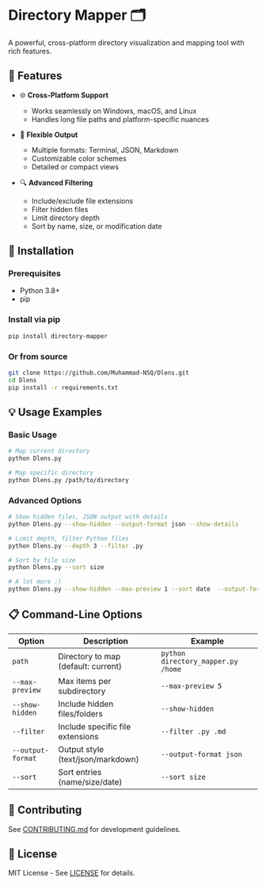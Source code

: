 # Directory Mapper 🗂️

A powerful, cross-platform directory visualization and mapping tool with rich features.

## 🌟 Features

- 🌐 **Cross-Platform Support**
  - Works seamlessly on Windows, macOS, and Linux
  - Handles long file paths and platform-specific nuances

- 🎨 **Flexible Output**
  - Multiple formats: Terminal, JSON, Markdown
  - Customizable color schemes
  - Detailed or compact views

- 🔍 **Advanced Filtering**
  - Include/exclude file extensions
  - Filter hidden files
  - Limit directory depth
  - Sort by name, size, or modification date

## 🚀 Installation

### Prerequisites
- Python 3.8+
- pip

### Install via pip
```bash
pip install directory-mapper
```

### Or from source
```bash
git clone https://github.com/Muhammad-NSQ/Dlens.git
cd Dlens
pip install -r requirements.txt
```

## 💡 Usage Examples

### Basic Usage
```bash
# Map current directory
python Dlens.py

# Map specific directory
python Dlens.py /path/to/directory
```

### Advanced Options
```bash
# Show hidden files, JSON output with details
python Dlens.py --show-hidden --output-format json --show-details

# Limit depth, filter Python files
python Dlens.py --depth 3 --filter .py

# Sort by file size
python Dlens.py --sort size

# A lot more :)
python Dlens.py --show-hidden --max-preview 1 --sort date  --output-format markdown --filter .jpg --follow-symlinks folder2 --show-details
```

## 📋 Command-Line Options

| Option | Description | Example |
|--------|-------------|---------|
| `path` | Directory to map (default: current) | `python directory_mapper.py /home` |
| `--max-preview` | Max items per subdirectory | `--max-preview 5` |
| `--show-hidden` | Include hidden files/folders | `--show-hidden` |
| `--filter` | Include specific file extensions | `--filter .py .md` |
| `--output-format` | Output style (text/json/markdown) | `--output-format json` |
| `--sort` | Sort entries (name/size/date) | `--sort size` |

## 🤝 Contributing
See [CONTRIBUTING.md](CONTRIBUTING.md) for development guidelines.

## 📄 License
MIT License - See [LICENSE](LICENSE.md) for details.
